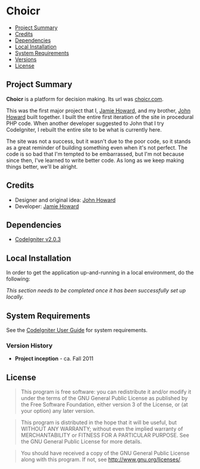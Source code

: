 # Choicr

- [Project Summary](#summary)
- [Credits](#credits)
- [Dependencies](#dependencies)
- [Local Installation](#local-installation)
- [System Requirements](#requirements)
- [Versions](#versions)
- [License](#license)

<a name="summary"></a>
## Project Summary

**Choicr** is a platform for decision making. Its url was [choicr.com](#).

This was the first major project that I, [Jamie Howard](http://jamiehoward.co), and my brother, [John Howard](https://twitter.com/blkairpln) built together. I built the entire first iteration of the site in procedural PHP code. When another developer suggested to John that I try CodeIgniter, I rebuilt the entire site to be what is currently here. 

The site was not a success, but it wasn't due to the poor code, so it stands as a great reminder of building something even when it's not perfect. The code is so bad that I'm tempted to be embarrassed, but I'm not because since then, I've learned to write better code. As long as we keep making things better, we'll be alright.

<a name="credits"></a>
## Credits

- Designer and original idea: [John Howard](https://twitter.com/blkairpln)
- Developer: [Jamie Howard](http://jamiehoward.co)

<a name="dependencies"></a>
## Dependencies

- [CodeIgniter v2.0.3](http://www.codeigniter.com/userguide2/)

<a name="local-installation"></a>
## Local Installation

In order to get the application up-and-running in a local environment,
do the following:

*This section needs to be completed once it has been successfully set up locally.*

<a name="requirements"></a>
## System Requirements

See the [CodeIgniter User Guide](http://www.codeigniter.com/userguide2/general/requirements.html) for system requirements.

<a name="versions"></a>
### Version History

- **Project inception** - ca. Fall 2011

<a name="license"></a>
## License

> This program is free software: you can redistribute it and/or modify
    it under the terms of the GNU General Public License as published by
    the Free Software Foundation, either version 3 of the License, or
    (at your option) any later version.

>    This program is distributed in the hope that it will be useful,
    but WITHOUT ANY WARRANTY; without even the implied warranty of
    MERCHANTABILITY or FITNESS FOR A PARTICULAR PURPOSE.  See the
    GNU General Public License for more details.

>    You should have received a copy of the GNU General Public License
    along with this program.  If not, see <http://www.gnu.org/licenses/>.
